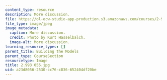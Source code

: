 ```yaml
---
content_type: resource
description: More discussion.
file: https://ol-ocw-studio-app-production.s3.amazonaws.com/courses/2-993-special-topics-in-mechanical-engineering-the-art-and-science-of-boat-design-january-iap-2007/a23d80562530cc76c836652404df20be_2993055.jpg
file_type: image/jpeg
image_metadata:
  caption: More discussion.
  credit: Photo by Kurt Hasselbalch.
  image-alt: More discussion.
learning_resource_types: []
parent_title: Building the Models
parent_type: CourseSection
resourcetype: Image
title: 2.993 055.jpg
uid: a23d8056-2530-cc76-c836-652404df20be
---
```

